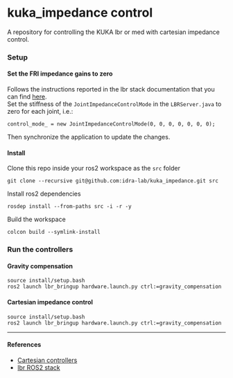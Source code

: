 # kuka_impedance control
A repository for controlling the KUKA lbr or med with cartesian impedance control.


### Setup
#### Set the FRI impedance gains to zero 
Follows the instructions reported in the lbr stack documentation that you can find [here](https://lbr-stack.readthedocs.io/en/latest/lbr_fri_ros2_stack/lbr_fri_ros2_stack/doc/hardware_setup.html).  
Set the stiffness of the `JointImpedanceControlMode` in the `LBRServer.java` to zero for each joint, i.e.:
```
control_mode_ = new JointImpedanceControlMode(0, 0, 0, 0, 0, 0, 0);
```
Then synchronize the application to update the changes.
  
#### Install
Clone this repo inside your ros2 workspace as the `src` folder
```
git clone --recursive git@github.com:idra-lab/kuka_impedance.git src
```
Install ros2 dependencies
```
rosdep install --from-paths src -i -r -y
```
Build the workspace
```
colcon build --symlink-install
```

### Run the controllers

#### Gravity compensation
```
source install/setup.bash
ros2 launch lbr_bringup hardware.launch.py ctrl:=gravity_compensation
```

#### Cartesian impedance control
```
source install/setup.bash
ros2 launch lbr_bringup hardware.launch.py ctrl:=gravity_compensation
```
---

#### References
- [Cartesian controllers](https://github.com/fzi-forschungszentrum-informatik/cartesian_controllers.git)
- [lbr ROS2 stack](https://github.com/lbr-stack/lbr_fri_ros2_stack)
